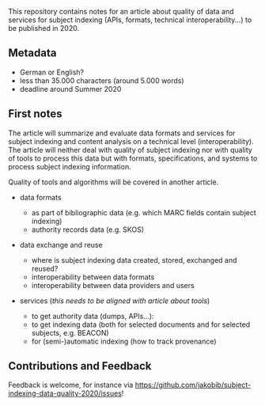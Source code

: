 This repository contains notes for an article about quality of data and services for subject indexing (APIs, formats, technical interoperability...) to be published in 2020.

## Metadata

* German or English?
* less than 35.000 characters (around 5.000 words)
* deadline around Summer 2020

## First notes

The article will summarize and evaluate data formats and services for subject indexing and content analysis on a technical level (interoperability). The article will neither deal with quality of subject indexing nor with quality of tools to process this data but with formats, specifications, and systems to process subject indexing information.

Quality of tools and algorithms will be covered in another article.

* data formats
    * as part of bibliographic data (e.g. which MARC fields contain subject indexing)
    * authority records data (e.g. SKOS)

* data exchange and reuse
    * where is subject indexing data created, stored, exchanged and reused?
    * interoperability between data formats
    * interoperability between data providers and users

* services (*this needs to be aligned with article about tools*)
    * to get authority data (dumps, APIs...):
    * to get indexing data (both for selected documents and for selected subjects, e.g. BEACON)
    * for (semi-)automatic indexing (how to track provenance)

## Contributions and Feedback

Feedback is welcome, for instance via <https://github.com/jakobib/subject-indexing-data-quality-2020/issues>!
